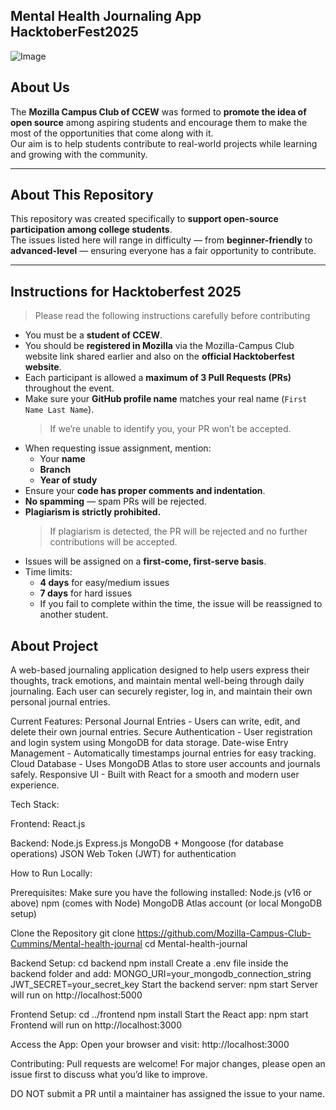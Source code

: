 ## Mental Health Journaling App HacktoberFest2025
![Image](https://github.com/user-attachments/assets/3c277aa6-6fb1-4636-b14a-a05bbbe9a0d9)
##  About Us
The **Mozilla Campus Club of CCEW** was formed to **promote the idea of open source** among aspiring students and encourage them to make the most of the opportunities that come along with it.  
Our aim is to help students contribute to real-world projects while learning and growing with the community.


---


##  About This Repository
This repository was created specifically to **support open-source participation among college students**.  
The issues listed here will range in difficulty — from **beginner-friendly** to **advanced-level** — ensuring everyone has a fair opportunity to contribute.


---


## Instructions for Hacktoberfest 2025


> Please read the following instructions carefully before contributing 


- You must be a **student of CCEW**.  
- You should be **registered in Mozilla** via the Mozilla-Campus Club website link shared earlier and also on the **official Hacktoberfest website**.  
- Each participant is allowed a **maximum of 3 Pull Requests (PRs)** throughout the event.  
- Make sure your **GitHub profile name** matches your real name (`First Name Last Name`).  
  > If we’re unable to identify you, your PR won’t be accepted.  
- When requesting issue assignment, mention:
  - Your **name**
  - **Branch**
  - **Year of study**
- Ensure your **code has proper comments and indentation**.  
- **No spamming** — spam PRs will be rejected.  
- **Plagiarism is strictly prohibited.**
  > If plagiarism is detected, the PR will be rejected and no further contributions will be accepted.  
- Issues will be assigned on a **first-come, first-serve basis**.  
- Time limits:
  -  **4 days** for easy/medium issues  
  -  **7 days** for hard issues  
  - If you fail to complete within the time, the issue will be reassigned to another student.

## About Project
A web-based journaling application designed to help users express their thoughts, track emotions, and maintain mental well-being through daily journaling.
Each user can securely register, log in, and maintain their own personal journal entries.

Current Features:
Personal Journal Entries - Users can write, edit, and delete their own journal entries.
Secure Authentication - User registration and login system using MongoDB for data storage.
Date-wise Entry Management - Automatically timestamps journal entries for easy tracking.
Cloud Database - Uses MongoDB Atlas to store user accounts and journals safely.
Responsive UI - Built with React for a smooth and modern user experience.

Tech Stack:

Frontend:
React.js

Backend:
Node.js
Express.js
MongoDB + Mongoose (for database operations)
JSON Web Token (JWT) for authentication

How to Run Locally:

Prerequisites:
Make sure you have the following installed:
Node.js (v16 or above)
npm (comes with Node)
MongoDB Atlas account (or local MongoDB setup)

Clone the Repository
git clone https://github.com/Mozilla-Campus-Club-Cummins/Mental-health-journal
cd Mental-health-journal

Backend Setup:
cd backend
npm install
Create a .env file inside the backend folder and add:
MONGO_URI=your_mongodb_connection_string
JWT_SECRET=your_secret_key
Start the backend server:
npm start
Server will run on http://localhost:5000

Frontend Setup:
cd ../frontend
npm install
Start the React app:
npm start
Frontend will run on http://localhost:3000

Access the App:
Open your browser and visit:
http://localhost:3000

Contributing:
Pull requests are welcome!
For major changes, please open an issue first to discuss what you’d like to improve.

DO NOT submit a PR until a maintainer has assigned the issue to your name.
